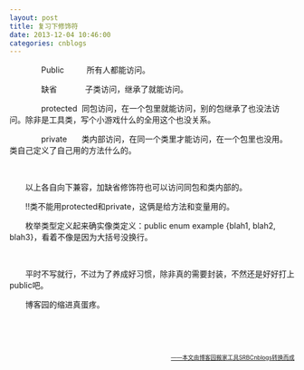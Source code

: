 ```yaml
---
layout: post
title: 复习下修饰符
date: 2013-12-04 10:46:00
categories: cnblogs
---
```


<p>　　　　Public 　　&nbsp; 所有人都能访问。</p>
<p>　　　　缺省&nbsp;　　　 子类访问，继承了就能访问。</p>
<p>　　　　protected&nbsp; 同包访问，在一个包里就能访问，别的包继承了也没法访问。除非是工具类，写个小游戏什么的全用这个也没关系。</p>
<p>　　　　private　 &nbsp; 类内部访问，在同一个类里才能访问，在一个包里也没用。类自己定义了自己用的方法什么的。</p>
<p>&nbsp;</p>
<p>　　以上各自向下兼容，加缺省修饰符也可以访问同包和类内部的。</p>
<p>　　!!类不能用protected和private，这俩是给方法和变量用的。</p>
<p>　　枚举类型定义起来确实像类定义：public enum example {blah1, blah2, blah3}，看着不像是因为大括号没换行。</p>
<p>&nbsp;</p>
<p>　　平时不写就行，不过为了养成好习惯，除非真的需要封装，不然还是好好打上public吧。</p>
<p>　　博客园的缩进真蛋疼。</p>
<p>&nbsp;</p>
<p>&nbsp;</p>

<div align=right><a href="https://github.com/mlxy"><font size=1>——本文由博客园搬家工具SRBCnblogs转换而成</font></a></div>